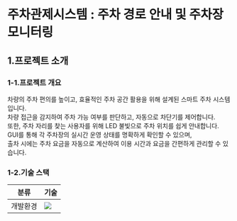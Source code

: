 # 주차관제시스템 : 주차 경로 안내 및 주차장 모니터링
## 1.프로젝트 소개
### 1-1.프로젝트 개요
차량의 주차 편의를 높이고, 효율적인 주차 공간 활용을 위해 설계된 스마트 주차 시스템입니다.<br />
차량 접근을 감지하여 주차 가능 여부를 판단하고, 자동으로 차단기를 제어합니다.<br /> 
또한, 주차 자리를 찾는 사용자를 위해 LED 불빛으로 주차 위치를 쉽게 안내합니다.<br />
GUI를 통해 각 주차장의 실시간 운영 상태를 명확하게 확인할 수 있으며,<br /> 
출차 시에는 주차 요금을 자동으로 계산하여 이용 시간과 요금을 간편하게 관리할 수 있습니다.<br /> 
### 1-2.기술 스택
|분류|기술|
|---|---|
|개발환경|<img src="https://img.shields.io/badge/Ubuntu-E95420?style=for-the-badge&logo=ubuntu&logoColor=white"/>|

